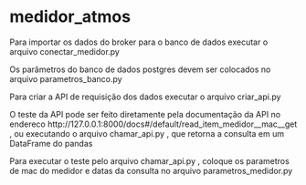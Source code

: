 # medidor_atmos
<p>Para importar os dados do broker para o banco de dados executar o arquivo conectar_medidor.py</p>
<p>Os parâmetros do banco de dados postgres devem ser colocados no arquivo parametros_banco.py</p>
<p>Para criar a API de requisição dos dados executar o arquivo criar_api.py</p>
<p>O teste da API pode ser feito diretamente pela documentação da API no endereco http://127.0.0.1:8000/docs#/default/read_item_medidor__mac__get ,
ou executando o arquivo chamar_api.py , que retorna a consulta em um DataFrame do pandas</p>
<p>Para executar o teste pelo arquivo chamar_api.py , coloque os parametros de mac do medidor e datas da consulta no arquivo parametros_medidor.py</p>
